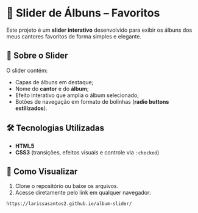 # 🎵 Slider de Álbuns – Favoritos  

Este projeto é um **slider interativo** desenvolvido para exibir os álbuns dos meus cantores favoritos de forma simples e elegante.  

## 📌 Sobre o Slider  
O slider contém:  
- Capas de álbuns em destaque;  
- Nome do **cantor** e do **álbum**;  
- Efeito interativo que amplia o álbum selecionado;  
- Botões de navegação em formato de bolinhas (**radio buttons estilizados**).  

## 🛠 Tecnologias Utilizadas  
- **HTML5**  
- **CSS3** (transições, efeitos visuais e controle via `:checked`)  

## 👀 Como Visualizar  
1. Clone o repositório ou baixe os arquivos.  
2. Acesse diretamente pelo link em qualquer navegador:  

```bash
https://larissasantos2.github.io/album-slider/
